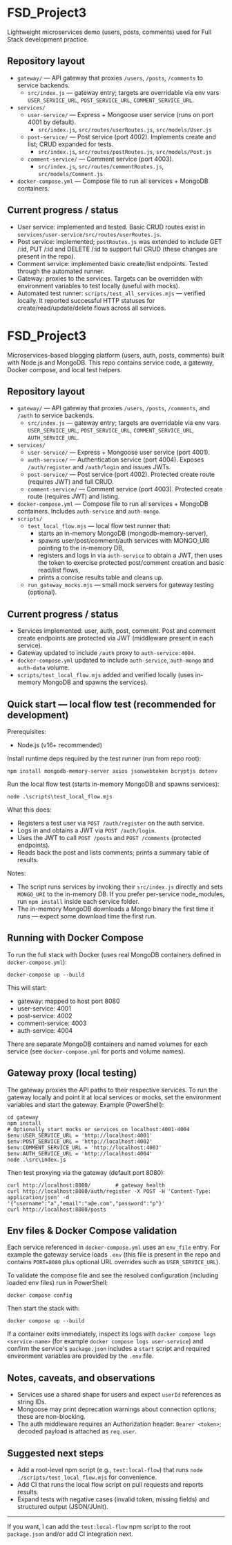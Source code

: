 # FSD_Project3

Lightweight microservices demo (users, posts, comments) used for Full Stack development practice.

## Repository layout

- `gateway/` — API gateway that proxies `/users`, `/posts`, `/comments` to service backends.
  - `src/index.js` — gateway entry; targets are overridable via env vars `USER_SERVICE_URL`, `POST_SERVICE_URL`, `COMMENT_SERVICE_URL`.
- `services/`
  - `user-service/` — Express + Mongoose user service (runs on port 4001 by default).
    - `src/index.js`, `src/routes/userRoutes.js`, `src/models/User.js`
  - `post-service/` — Post service (port 4002). Implements create and list; CRUD expanded for tests.
    - `src/index.js`, `src/routes/postRoutes.js`, `src/models/Post.js`
  - `comment-service/` — Comment service (port 4003).
    - `src/index.js`, `src/routes/commentRoutes.js`, `src/models/Comment.js`
- `docker-compose.yml` — Compose file to run all services + MongoDB containers.

## Current progress / status

- User service: implemented and tested. Basic CRUD routes exist in `services/user-service/src/routes/userRoutes.js`.
- Post service: implemented; `postRoutes.js` was extended to include GET /:id, PUT /:id and DELETE /:id to support full CRUD (these changes are present in the repo).
- Comment service: implemented basic create/list endpoints. Tested through the automated runner.
- Gateway: proxies to the services. Targets can be overridden with environment variables to test locally (useful with mocks).
- Automated test runner: `scripts/test_all_services.mjs` — verified locally. It reported successful HTTP statuses for create/read/update/delete flows across all services.
# FSD_Project3

Microservices-based blogging platform (users, auth, posts, comments) built with Node.js and MongoDB. This repo contains service code, a gateway, Docker compose, and local test helpers.

## Repository layout

- `gateway/` — API gateway that proxies `/users`, `/posts`, `/comments`, and `/auth` to service backends.
  - `src/index.js` — gateway entry; targets are overridable via env vars `USER_SERVICE_URL`, `POST_SERVICE_URL`, `COMMENT_SERVICE_URL`, `AUTH_SERVICE_URL`.
- `services/`
  - `user-service/` — Express + Mongoose user service (port 4001).
  - `auth-service/` — Authentication service (port 4004). Exposes `/auth/register` and `/auth/login` and issues JWTs.
  - `post-service/` — Post service (port 4002). Protected create route (requires JWT) and full CRUD.
  - `comment-service/` — Comment service (port 4003). Protected create route (requires JWT) and listing.
- `docker-compose.yml` — Compose file to run all services + MongoDB containers. Includes `auth-service` and `auth-mongo`.
- `scripts/`
  - `test_local_flow.mjs` — local flow test runner that:
    - starts an in-memory MongoDB (mongodb-memory-server),
    - spawns user/post/comment/auth services with MONGO_URI pointing to the in-memory DB,
    - registers and logs in via `auth-service` to obtain a JWT, then uses the token to exercise protected post/comment creation and basic read/list flows,
    - prints a concise results table and cleans up.
  - `run_gateway_mocks.mjs` — small mock servers for gateway testing (optional).

## Current progress / status

- Services implemented: user, auth, post, comment. Post and comment create endpoints are protected via JWT (middleware present in each service).
- Gateway updated to include `/auth` proxy to `auth-service:4004`.
- `docker-compose.yml` updated to include `auth-service`, `auth-mongo` and `auth-data` volume.
- `scripts/test_local_flow.mjs` added and verified locally (uses in-memory MongoDB and spawns the services).

## Quick start — local flow test (recommended for development)

Prerequisites:
- Node.js (v16+ recommended)

Install runtime deps required by the test runner (run from repo root):

```pwsh
npm install mongodb-memory-server axios jsonwebtoken bcryptjs dotenv
```

Run the local flow test (starts in-memory MongoDB and spawns services):

```pwsh
node .\scripts\test_local_flow.mjs
```

What this does:
- Registers a test user via `POST /auth/register` on the auth service.
- Logs in and obtains a JWT via `POST /auth/login`.
- Uses the JWT to call `POST /posts` and `POST /comments` (protected endpoints).
- Reads back the post and lists comments; prints a summary table of results.

Notes:
- The script runs services by invoking their `src/index.js` directly and sets `MONGO_URI` to the in-memory DB. If you prefer per-service node_modules, run `npm install` inside each service folder.
- The in-memory MongoDB downloads a Mongo binary the first time it runs — expect some download time the first run.

## Running with Docker Compose

To run the full stack with Docker (uses real MongoDB containers defined in `docker-compose.yml`):

```pwsh
docker-compose up --build
```

This will start:
- gateway: mapped to host port 8080
- user-service: 4001
- post-service: 4002
- comment-service: 4003
- auth-service: 4004

There are separate MongoDB containers and named volumes for each service (see `docker-compose.yml` for ports and volume names).

## Gateway proxy (local testing)

The gateway proxies the API paths to their respective services. To run the gateway locally and point it at local services or mocks, set the environment variables and start the gateway. Example (PowerShell):

```pwsh
cd gateway
npm install
# Optionally start mocks or services on localhost:4001-4004
$env:USER_SERVICE_URL = 'http://localhost:4001'
$env:POST_SERVICE_URL = 'http://localhost:4002'
$env:COMMENT_SERVICE_URL = 'http://localhost:4003'
$env:AUTH_SERVICE_URL = 'http://localhost:4004'
node .\src\index.js
```

Then test proxying via the gateway (default port 8080):

```pwsh
curl http://localhost:8080/        # gateway health
curl http://localhost:8080/auth/register -X POST -H 'Content-Type: application/json' -d '{"username":"a","email":"a@e.com","password":"p"}'
curl http://localhost:8080/posts
```

## Env files & Docker Compose validation

Each service referenced in `docker-compose.yml` uses an `env_file` entry. For example the gateway service loads `.env` (this file is present in the repo and contains `PORT=8080` plus optional URL overrides such as `USER_SERVICE_URL`).

To validate the compose file and see the resolved configuration (including loaded env files) run in PowerShell:

```pwsh
docker compose config
```

Then start the stack with:

```pwsh
docker compose up --build
```

If a container exits immediately, inspect its logs with `docker compose logs <service-name>` (for example `docker compose logs user-service`) and confirm the service's `package.json` includes a `start` script and required environment variables are provided by the `.env` file.

## Notes, caveats, and observations

- Services use a shared shape for users and expect `userId` references as string IDs.
- Mongoose may print deprecation warnings about connection options; these are non-blocking.
- The auth middleware requires an Authorization header: `Bearer <token>`; decoded payload is attached as `req.user`.

## Suggested next steps

- Add a root-level npm script (e.g., `test:local-flow`) that runs `node ./scripts/test_local_flow.mjs` for convenience.
- Add CI that runs the local flow script on pull requests and reports results.
- Expand tests with negative cases (invalid token, missing fields) and structured output (JSON/JUnit).

---

If you want, I can add the `test:local-flow` npm script to the root `package.json` and/or add CI integration next.
